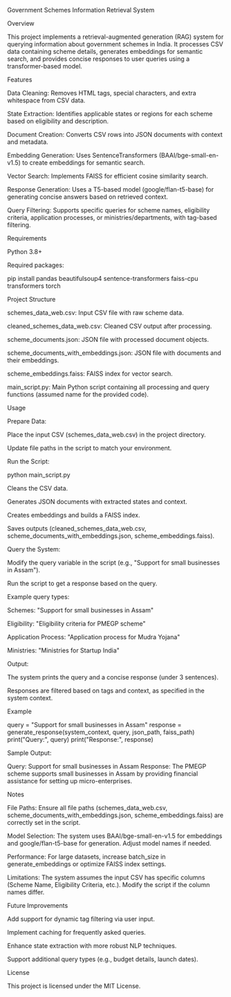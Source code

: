 Government Schemes Information Retrieval System

Overview

This project implements a retrieval-augmented generation (RAG) system for querying information about government schemes in India. It processes CSV data containing scheme details, generates embeddings for semantic search, and provides concise responses to user queries using a transformer-based model.

Features

Data Cleaning: Removes HTML tags, special characters, and extra whitespace from CSV data.

State Extraction: Identifies applicable states or regions for each scheme based on eligibility and description.

Document Creation: Converts CSV rows into JSON documents with context and metadata.

Embedding Generation: Uses SentenceTransformers (BAAI/bge-small-en-v1.5) to create embeddings for semantic search.

Vector Search: Implements FAISS for efficient cosine similarity search.

Response Generation: Uses a T5-based model (google/flan-t5-base) for generating concise answers based on retrieved context.

Query Filtering: Supports specific queries for scheme names, eligibility criteria, application processes, or ministries/departments, with tag-based filtering.

Requirements

Python 3.8+

Required packages:

pip install pandas beautifulsoup4 sentence-transformers faiss-cpu transformers torch

Project Structure

schemes_data_web.csv: Input CSV file with raw scheme data.

cleaned_schemes_data_web.csv: Cleaned CSV output after processing.

scheme_documents.json: JSON file with processed document objects.

scheme_documents_with_embeddings.json: JSON file with documents and their embeddings.

scheme_embeddings.faiss: FAISS index for vector search.

main_script.py: Main Python script containing all processing and query functions (assumed name for the provided code).

Usage

Prepare Data:

Place the input CSV (schemes_data_web.csv) in the project directory.

Update file paths in the script to match your environment.

Run the Script:

python main_script.py

Cleans the CSV data.

Generates JSON documents with extracted states and context.

Creates embeddings and builds a FAISS index.

Saves outputs (cleaned_schemes_data_web.csv, scheme_documents_with_embeddings.json, scheme_embeddings.faiss).

Query the System:

Modify the query variable in the script (e.g., "Support for small businesses in Assam").

Run the script to get a response based on the query.

Example query types:

Schemes: "Support for small businesses in Assam"

Eligibility: "Eligibility criteria for PMEGP scheme"

Application Process: "Application process for Mudra Yojana"

Ministries: "Ministries for Startup India"

Output:

The system prints the query and a concise response (under 3 sentences).

Responses are filtered based on tags and context, as specified in the system context.

Example

query = "Support for small businesses in Assam"
response = generate_response(system_context, query, json_path, faiss_path)
print("Query:", query)
print("Response:", response)

Sample Output:

Query: Support for small businesses in Assam
Response: The PMEGP scheme supports small businesses in Assam by providing financial assistance for setting up micro-enterprises.

Notes

File Paths: Ensure all file paths (schemes_data_web.csv, scheme_documents_with_embeddings.json, scheme_embeddings.faiss) are correctly set in the script.

Model Selection: The system uses BAAI/bge-small-en-v1.5 for embeddings and google/flan-t5-base for generation. Adjust model names if needed.

Performance: For large datasets, increase batch_size in generate_embeddings or optimize FAISS index settings.

Limitations: The system assumes the input CSV has specific columns (Scheme Name, Eligibility Criteria, etc.). Modify the script if the column names differ.

Future Improvements

Add support for dynamic tag filtering via user input.

Implement caching for frequently asked queries.

Enhance state extraction with more robust NLP techniques.

Support additional query types (e.g., budget details, launch dates).

License

This project is licensed under the MIT License.
